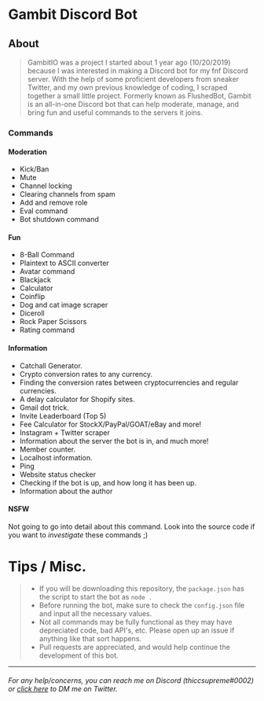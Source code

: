 # Gambit Discord Bot

## About

> GambitIO was a project I started about 1 year ago (10/20/2019) because I was interested in making a Discord bot for my fnf Discord server. With the help of some proficient developers from sneaker Twitter, and my own previous knowledge of coding, I scraped together a small little project. Formerly known as FlushedBot, Gambit is an all-in-one Discord bot that can help moderate, manage, and bring fun and useful commands to the servers it joins. 

### Commands

#### Moderation 
* Kick/Ban
* Mute
* Channel locking
* Clearing channels from spam
* Add and remove role
* Eval command
* Bot shutdown command
#### Fun 
* 8-Ball Command
* Plaintext to ASCII converter
* Avatar command
* Blackjack
* Calculator
* Coinflip
* Dog and cat image scraper
* Diceroll 
* Rock Paper Scissors
* Rating command
#### Information
* Catchall Generator.
 * Crypto conversion rates to any currency.
* Finding the conversion rates between cryptocurrencies and regular currencies.
* A delay calculator for Shopify sites.
* Gmail dot trick.
* Invite Leaderboard (Top 5) 
* Fee Calculator for StockX/PayPal/GOAT/eBay and more!
* Instagram + Twitter scraper
* Information about the server the bot is in, and much more!
* Member counter.
* Localhost information.
* Ping
* Website status checker
* Checking if the bot is up, and how long it has been up. 
* Information about the author
#### NSFW
Not going to go into detail about this command. Look into the source code if you want to *investigate* these commands ;)


# Tips / Misc. 

> * If you will be downloading this repository, the `package.json` has the script to start the bot as `node .`
>  * Before running the bot, make sure to check the `config.json` file and input all the necessary values. 
>  * Not all commands may be fully functional as they may have depreciated code, bad API's, etc. Please open up an issue if anything like that sort happens. 
>  * Pull requests are appreciated, and would help continue the development of this bot. 

___
###### For any help/concerns, you can reach me on Discord (thiccsupreme#0002) or [click here](https://twitter.com/messages/compose?recipient_id=1053363951747117058) to DM me on Twitter.
